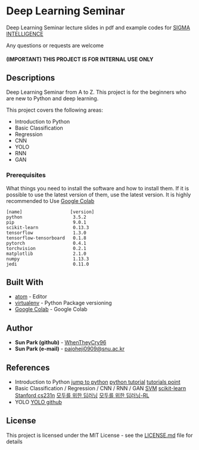 # Deep Learning Seminar

Deep Learning Seminar lecture slides in pdf and example codes for [SIGMA INTELLIGENCE](https://www.facebook.com/sigmaintelligence/)

Any questions or requests are welcome

#### (IMPORTANT) THIS PROJECT IS FOR INTERNAL USE ONLY

## Descriptions

Deep Learning Seminar from A to Z. This project is for the beginners who are new to Python and deep learning.

This project covers the following areas:
* Introduction to Python
* Basic Classification
* Regression
* CNN
* YOLO
* RNN
* GAN

### Prerequisites

What things you need to install the software and how to install them.
If it is possible to use the latest version of them, use the latest version.
It is highly recommended to Use [Google Colab](https://colab.research.google.com)
```
[name]                  [version]   
python                   3.5.2
pip                      9.0.1  
scikit-learn             0.13.3
tensorflow               1.3.0
tensorflow-tensorboard   0.1.8
pytorch                  0.4.1
torchvision              0.2.1
matplotlib               2.1.0
numpy                    1.13.3
jedi                     0.11.0
```

## Built With

* [atom](https://atom.io) - Editor
* [virtualenv](https://virtualenv.pypa.io/en/stable/) - Python Package versioning
* [Google Colab](https://colab.research.google.com) - Google Colab

## Author

* **Sun Park (github)** - [WhenTheyCry96](https://github.com/WhenTheyCry96)
* **Sun Park (e-mail)** - pajoheji0909@snu.ac.kr

## References
* Introduction to Python
[jump to python](https://wikidocs.net)
[python tutorial](https://docs.python.org/3/tutorial/index.html)
[tutorials point](https://www.tutorialspoint.com/python)
* Basic Classification / Regression / CNN / RNN / GAN
[SVM](https://jakevdp.github.io/PythonDataScienceHandbook/05.07-support-vector-machines.html)
[scikit-learn](http://scikit-learn.org/stable/modules/neighbors.html)
[Stanford cs231n](https://youtu.be/vT1JzLTH4G4)
[모두를 위한 딥러닝](https://youtu.be/BS6O0zOGX4E)
[모두를 위한 딥러닝-RL](https://youtu.be/dZ4vw6v3LcA)
* YOLO
[YOLO github](https://github.com/pjreddie/darknet/wiki/YOLO:-Real-Time-Object-Detection)
## License

This project is licensed under the MIT License - see the [LICENSE.md](LICENSE.md) file for details
